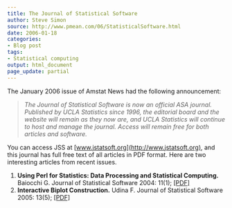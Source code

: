```yaml
---
title: The Journal of Statistical Software
author: Steve Simon
source: http://www.pmean.com/06/StatisticalSoftware.html
date: 2006-01-18
categories:
- Blog post
tags:
- Statistical computing
output: html_document
page_update: partial
---
```


The January 2006 issue of Amstat News had the following announcement:

> *The Journal of Statistical Software is now an official ASA journal.
> Published by UCLA Statistics since 1996, the editorial board and the
> website will remain as they now are, and UCLA Statistics will continue
> to host and manage the journal. Access will remain free for both
> articles and software.*

You can access JSS at [www.jstatsoft.org](http://www.jstatsoft.org), and
this journal has full free text of all articles in PDF format. Here are
two interesting articles from recent issues.

1.  **Using Perl for Statistics: Data Processing and Statistical
    Computing.** Baiocchi G. Journal of Statistical Software 2004:
    11(1); [\[PDF\]](http://www.jstatsoft.org/v11/i01/paper)
2.  **Interactive Biplot Construction.** Udina F. Journal of Statistical
    Software 2005: 13(5);
    [\[PDF\]](http://www.jstatsoft.org/v13/i05/paper)
